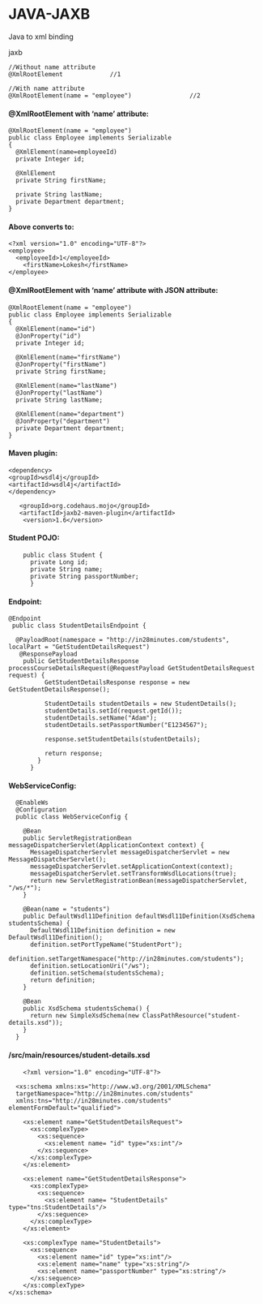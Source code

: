 # JAVA-JAXB

Java to xml binding


jaxb

```
//Without name attribute
@XmlRootElement             //1
 
//With name attribute         
@XmlRootElement(name = "employee")                //2

```

#### @XmlRootElement with ‘name’ attribute:


```
@XmlRootElement(name = "employee")
public class Employee implements Serializable 
{
  @XmlElement(name=employeeId)
  private Integer id;
 
  @XmlElement
  private String firstName;
 
  private String lastName;
  private Department department;
}
```

#### Above converts to:

```
<?xml version="1.0" encoding="UTF-8"?>
<employee>
  <employeeId>1</employeeId>
    <firstName>Lokesh</firstName>
</employee>

```


#### @XmlRootElement with ‘name’ attribute with JSON attribute:

```
@XmlRootElement(name = "employee")
public class Employee implements Serializable 
{
  @XmlElement(name="id")
  @JonProperty("id")
  private Integer id;
 
  @XmlElement(name="firstName")
  @JonProperty("firstName")
  private String firstName;
  
  @XmlElement(name="lastName")
  @JonProperty("lastName")
  private String lastName;
  
  @XmlElement(name="department")
  @JonProperty("department")
  private Department department;
}
```



#### Maven plugin:

	<dependency>
	<groupId>wsdl4j</groupId>
	<artifactId>wsdl4j</artifactId>
	</dependency>

       <groupId>org.codehaus.mojo</groupId>
       <artifactId>jaxb2-maven-plugin</artifactId>
        <version>1.6</version>
                  
#### Student POJO:

        public class Student {
          private Long id;
          private String name;
          private String passportNumber;
          }
          
#### Endpoint:


    @Endpoint
     public class StudentDetailsEndpoint {

      @PayloadRoot(namespace = "http://in28minutes.com/students", localPart = "GetStudentDetailsRequest")
       @ResponsePayload
        public GetStudentDetailsResponse processCourseDetailsRequest(@RequestPayload GetStudentDetailsRequest request) {
              GetStudentDetailsResponse response = new GetStudentDetailsResponse();

              StudentDetails studentDetails = new StudentDetails();
              studentDetails.setId(request.getId());
              studentDetails.setName("Adam");
              studentDetails.setPassportNumber("E1234567");

              response.setStudentDetails(studentDetails);

              return response;
            }
          }
	  
          
#### WebServiceConfig:

      @EnableWs
      @Configuration
      public class WebServiceConfig {

        @Bean
        public ServletRegistrationBean messageDispatcherServlet(ApplicationContext context) {
          MessageDispatcherServlet messageDispatcherServlet = new MessageDispatcherServlet();
          messageDispatcherServlet.setApplicationContext(context);
          messageDispatcherServlet.setTransformWsdlLocations(true);
          return new ServletRegistrationBean(messageDispatcherServlet, "/ws/*");
        }

        @Bean(name = "students")
        public DefaultWsdl11Definition defaultWsdl11Definition(XsdSchema studentsSchema) {
          DefaultWsdl11Definition definition = new DefaultWsdl11Definition();
          definition.setPortTypeName("StudentPort");
          definition.setTargetNamespace("http://in28minutes.com/students");
          definition.setLocationUri("/ws");
          definition.setSchema(studentsSchema);
          return definition;
        }

        @Bean
        public XsdSchema studentsSchema() {
          return new SimpleXsdSchema(new ClassPathResource("student-details.xsd"));
        }
      }
  
  
#### /src/main/resources/student-details.xsd


        <?xml version="1.0" encoding="UTF-8"?>

      <xs:schema xmlns:xs="http://www.w3.org/2001/XMLSchema" 
      targetNamespace="http://in28minutes.com/students" 
      xmlns:tns="http://in28minutes.com/students" elementFormDefault="qualified">

        <xs:element name="GetStudentDetailsRequest">
          <xs:complexType>
            <xs:sequence>
              <xs:element name= "id" type="xs:int"/>
            </xs:sequence>	
          </xs:complexType>
        </xs:element>

        <xs:element name="GetStudentDetailsResponse">
          <xs:complexType>
            <xs:sequence>
              <xs:element name= "StudentDetails" type="tns:StudentDetails"/>
            </xs:sequence>	
          </xs:complexType>
        </xs:element>

        <xs:complexType name="StudentDetails">
          <xs:sequence>
            <xs:element name="id" type="xs:int"/>
            <xs:element name="name" type="xs:string"/>
            <xs:element name="passportNumber" type="xs:string"/>
          </xs:sequence>
        </xs:complexType>
    </xs:schema>
	
  
  
